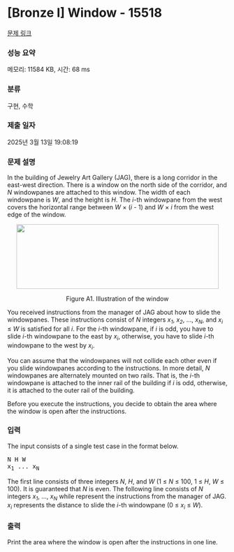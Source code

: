 # [Bronze I] Window - 15518 

[문제 링크](https://www.acmicpc.net/problem/15518) 

### 성능 요약

메모리: 11584 KB, 시간: 68 ms

### 분류

구현, 수학

### 제출 일자

2025년 3월 13일 19:08:19

### 문제 설명

<p>In the building of Jewelry Art Gallery (JAG), there is a long corridor in the east-west direction. There is a window on the north side of the corridor, and <em>N</em> windowpanes are attached to this window. The width of each windowpane is <em>W</em>, and the height is <em>H</em>. The <em>i</em>-th windowpane from the west covers the horizontal range between <em>W</em> × (<em>i</em> - 1) and <em>W</em> × <em>i</em> from the west edge of the window.</p>

<p style="text-align:center"><img alt="" src="https://onlinejudgeimages.s3-ap-northeast-1.amazonaws.com/problem/15518/1.png" style="height:148px; width:463px"></p>

<p style="text-align:center">Figure A1. Illustration of the window</p>

<p>You received instructions from the manager of JAG about how to slide the windowpanes. These instructions consist of <em>N</em> integers <em>x<sub>1</sub></em>, <em>x<sub>2</sub></em>, ..., <em>x<sub>N</sub></em>, and <em>x<sub>i</sub></em> ≤ <em>W</em> is satisfied for all <em>i</em>. For the <em>i</em>-th windowpane, if <em>i</em> is odd, you have to slide <em>i</em>-th windowpane to the east by <em>x<sub>i</sub></em>, otherwise, you have to slide <em>i</em>-th windowpane to the west by <em>x<sub>i</sub></em>.</p>

<p>You can assume that the windowpanes will not collide each other even if you slide windowpanes according to the instructions. In more detail, <em>N</em> windowpanes are alternately mounted on two rails. That is, the <em>i</em>-th windowpane is attached to the inner rail of the building if <em>i</em> is odd, otherwise, it is attached to the outer rail of the building.</p>

<p>Before you execute the instructions, you decide to obtain the area where the window is open after the instructions.</p>

### 입력 

 <p>The input consists of a single test case in the format below.</p>

<pre>N H W
x<sub>1</sub> ... x<sub>N</sub></pre>

<p>The first line consists of three integers <em>N</em>, <em>H</em>, and <em>W</em> (1 ≤ <em>N</em> ≤ 100, 1 ≤ <em>H</em>, <em>W</em> ≤ 100). It is guaranteed that <em>N</em> is even. The following line consists of <em>N</em> integers <em>x<sub>1</sub></em>, ..., <em>x<sub>N</sub></em> while represent the instructions from the manager of JAG. <em>x<sub>i</sub></em> represents the distance to slide the <em>i</em>-th windowpane (0 ≤ <em>x<sub>i</sub></em> ≤ <em>W</em>).</p>

### 출력 

 <p>Print the area where the window is open after the instructions in one line.</p>

